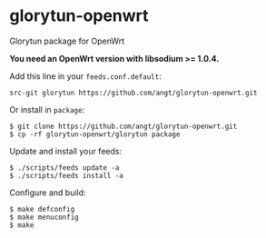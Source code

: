 # glorytun-openwrt

Glorytun package for OpenWrt

**You need an OpenWrt version with libsodium >= 1.0.4.**

Add this line in your `feeds.conf.default`:

    src-git glorytun https://github.com/angt/glorytun-openwrt.git

Or install in `package`:

    $ git clone https://github.com/angt/glorytun-openwrt.git
    $ cp -rf glorytun-openwrt/glorytun package

Update and install your feeds:

    $ ./scripts/feeds update -a
    $ ./scripts/feeds install -a

Configure and build:

    $ make defconfig
    $ make menuconfig
    $ make
